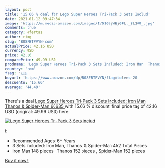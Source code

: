 ```yaml
---
layout: post
title: '15.66 % deal for Lego Super Heroes Tri-Pack 3 Sets Includ'
date: 2021-01-12 09:47:34
image: 'https://m.media-amazon.com/images/I/51GbjWEjGFL._SL200_.jpg'
comments: true
category: ofertas
author: ring
slug: 'B08FBTPVYN-com'
actualPrice: 42.16 USD
currency: USD
price: 42.16
comparePrice: 49.99 USD
prodname: 'Lego Super Heroes Tri-Pack 3 Sets Included: Iron Man  Thanos  & Spider-Man  66635 '
country: 'com'
flag: '🇺🇸'
buyurl: 'https://www.amazon.com/dp/B08FBTPVYN/?tag=tolees-20'
descuento: '15.66'
average: '44.49'
---
```


There's a deal [Lego Super Heroes Tri-Pack 3 Sets Included: Iron Man  Thanos  & Spider-Man  66635 ](https://www.amazon.com/dp/B08FBTPVYN/?tag=tolees-20)  with  15.66 % discount, final price tag of  42.16 USD (original: 49.99 USD) here:

[![Lego Super Heroes Tri-Pack 3 Sets Includ](https://m.media-amazon.com/images/I/51GbjWEjGFL._SL200_.jpg)](https://www.amazon.com/dp/B08FBTPVYN/?tag=tolees-20)

ℹ️:

- Recommended Ages: 6+ Years
- 3 Sets included: Iron Man, Thanos, & Spider-Man 452 Total Pieces
- Iron Man 148 pieces , Thanos 152 pieces , Spider-Man 152 pieces

[Buy it now!!](https://www.amazon.com/dp/B08FBTPVYN/?tag=tolees-20)
